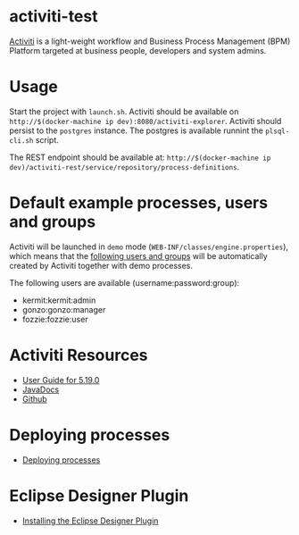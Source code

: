 # activiti-test
[Activiti](http://activiti.org/) is a light-weight workflow and Business Process Management (BPM) Platform targeted at 
business people, developers and system admins. 

# Usage
Start the project with `launch.sh`. Activiti should be available on `http://$(docker-machine ip dev):8080/activiti-explorer`. 
Activiti should persist to the `postgres` instance. The postgres is available runnint the `plsql-cli.sh` script.

The REST endpoint should be available at: `http://$(docker-machine ip dev)/activiti-rest/service/repository/process-definitions`.

# Default example processes, users and groups
Activiti will be launched in `demo` mode (`WEB-INF/classes/engine.properties`), which means that the 
[following users and groups](http://activiti.org/userguide/index.html#activiti.setup) will be automatically created by 
Activiti together with demo processes. 

The following users are available (username:password:group): 

- kermit:kermit:admin
- gonzo:gonzo:manager
- fozzie:fozzie:user

# Activiti Resources
- [User Guide for 5.19.0](http://activiti.org/userguide/index.html)
- [JavaDocs](http://www.activiti.org/javadocs/index.html)
- [Github](https://github.com/Activiti/Activiti)

# Deploying processes
- [Deploying processes](http://activiti.org/userguide/index.html#chDeployment)

# Eclipse Designer Plugin
- [Installing the Eclipse Designer Plugin](http://activiti.org/userguide/index.html#eclipseDesignerInstallation)

